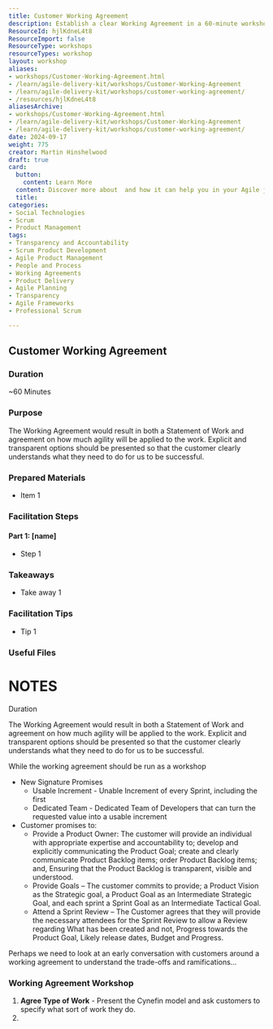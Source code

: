 ```yaml
---
title: Customer Working Agreement
description: Establish a clear Working Agreement in a 60-minute workshop, ensuring customer understanding of roles, goals, and agility for project success.
ResourceId: hjlKdneL4t8
ResourceImport: false
ResourceType: workshops
resourceTypes: workshop
layout: workshop
aliases:
- workshops/Customer-Working-Agreement.html
- /learn/agile-delivery-kit/workshops/Customer-Working-Agreement
- /learn/agile-delivery-kit/workshops/customer-working-agreement/
- /resources/hjlKdneL4t8
aliasesArchive:
- workshops/Customer-Working-Agreement.html
- /learn/agile-delivery-kit/workshops/Customer-Working-Agreement
- /learn/agile-delivery-kit/workshops/customer-working-agreement/
date: 2024-09-17
weight: 775
creator: Martin Hinshelwood
draft: true
card:
  button:
    content: Learn More
  content: Discover more about  and how it can help you in your Agile journey!
  title: 
categories:
- Social Technologies
- Scrum
- Product Management
tags:
- Transparency and Accountability
- Scrum Product Development
- Agile Product Management
- People and Process
- Working Agreements
- Product Delivery
- Agile Planning
- Transparency
- Agile Frameworks
- Professional Scrum

---
```

## Customer Working Agreement

### Duration

~60 Minutes

### Purpose

The Working Agreement would result in both a Statement of Work and agreement on how much agility will be applied to the work. Explicit and transparent options should be presented so that the customer clearly understands what they need to do for us to be successful.

### Prepared Materials

- Item 1

### Facilitation Steps

#### Part 1: [name]

- Step 1

### Takeaways

- Take away 1

### Facilitation Tips

- Tip 1

### Useful Files

# NOTES

Duration

The Working Agreement would result in both a Statement of Work and agreement on how much agility will be applied to the work. Explicit and transparent options should be presented so that the customer clearly understands what they need to do for us to be successful.

While the working agreement should be run as a workshop

- New Signature Promises
  - Usable Increment - Unable Increment of every Sprint, including the first
  - Dedicated Team - Dedicated Team of Developers that can turn the requested value into a usable increment
- Customer promises to:
  - Provide a Product Owner: The customer will provide an individual with appropriate expertise and accountability to; develop and explicitly communicating the Product Goal; create and clearly communicate Product Backlog items; order Product Backlog items; and, Ensuring that the Product Backlog is transparent, visible and understood.
  - Provide Goals – The customer commits to provide; a Product Vision as the Strategic goal, a Product Goal as an Intermediate Strategic Goal, and each sprint a Sprint Goal as an Intermediate Tactical Goal.
  - Attend a Sprint Review – The Customer agrees that they will provide the necessary attendees for the Sprint Review to allow a Review regarding What has been created and not, Progress towards the Product Goal, Likely release dates, Budget and Progress.

Perhaps we need to look at an early conversation with customers around a working agreement to understand the trade-offs and ramifications…

### Working Agreement Workshop

1. **Agree Type of Work** - Present the Cynefin model and ask customers to specify what sort of work they do.
2.
